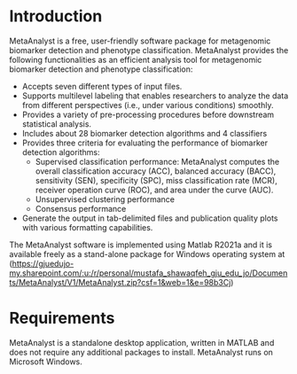 # Introduction
MetaAnalyst is a free, user-friendly software package for metagenomic biomarker detection and phenotype classification. MetaAnalyst provides the following functionalities as an efficient analysis tool for metagenomic biomarker detection and phenotype classification:

- Accepts seven different types of input files.
- Supports multilevel labeling that enables researchers to analyze the data from different perspectives (i.e., under various conditions) smoothly.
- Provides a variety of pre-processing procedures before downstream statistical analysis.
- Includes about 28 biomarker detection algorithms and 4 classifiers
- Provides three criteria for evaluating the performance of biomarker detection algorithms: 
    - Supervised classification performance: MetaAnalyst computes the overall classification accuracy (ACC), balanced accuracy (BACC), sensitivity (SEN), specificity (SPC), miss classification rate (MCR), receiver operation curve (ROC), and area under the curve (AUC). 
    - Unsupervised clustering performance 
    - Consensus performance
- Generate the output in tab-delimited files and publication quality plots with various formatting capabilities. 

The MetaAnalyst software is implemented using Matlab R2021a and it is available freely as a stand-alone package for Windows operating system at (https://gjuedujo-my.sharepoint.com/:u:/r/personal/mustafa_shawaqfeh_gju_edu_jo/Documents/MetaAnalyst/V1/MetaAnalyst.zip?csf=1&web=1&e=98b3Cj)

# Requirements
MetaAnalyst is a standalone desktop application, written in MATLAB and does not require any additional packages to install. MetaAnalyst runs on Microsoft Windows.
